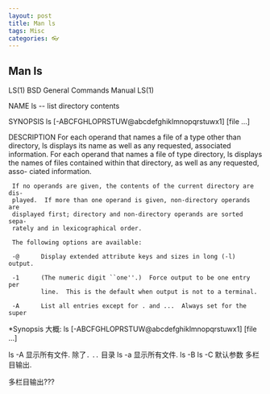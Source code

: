 ```yaml
---
layout: post
title: Man ls
tags: Misc
categories: 👓
---
```


## Man ls

LS(1)                     BSD General Commands Manual                    LS(1)

NAME
     ls -- list directory contents

SYNOPSIS
     ls [-ABCFGHLOPRSTUW@abcdefghiklmnopqrstuwx1] [file ...]

DESCRIPTION
     For each operand that names a file of a type other than directory, ls
     displays its name as well as any requested, associated information.  For
     each operand that names a file of type directory, ls displays the names
     of files contained within that directory, as well as any requested, asso-
     ciated information.

     If no operands are given, the contents of the current directory are dis-
     played.  If more than one operand is given, non-directory operands are
     displayed first; directory and non-directory operands are sorted sepa-
     rately and in lexicographical order.

     The following options are available:

     -@      Display extended attribute keys and sizes in long (-l) output.

     -1      (The numeric digit ``one''.)  Force output to be one entry per
             line.  This is the default when output is not to a terminal.

     -A      List all entries except for . and ...  Always set for the super

*Synopsis 大概:
ls [-ABCFGHLOPRSTUW@abcdefghiklmnopqrstuwx1] [file ...]

ls -A   显示所有文件.  除了`.` `..` 目录
ls -a   显示所有文件.
ls -B
ls -C 默认参数 多栏目输出. 


多栏目输出???

